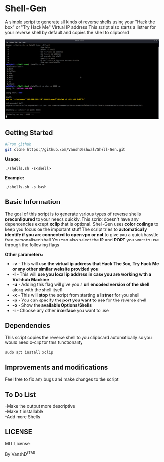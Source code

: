 # Shell-Gen
<a>A simple script to generate all kinds of reverse shells using your "Hack the box" or "Try Hack Me" Virtual IP address</a>
<a>This script also starts a listner for your reverse shell by default and copies the shell to clipboard</a>


![](https://github.com/VanshDeshwal/Shell-Gen/blob/main/Images/final.png)

## Getting Started

```bash
#From github
git clone https://github.com/VanshDeshwal/Shell-Gen.git
```
**Usage:**
 ```
 ./shells.sh -s<shell>
 ```
**Example:**

```
./shells.sh -s bash
```

## Basic Information
The goal of this script is to generate various types of reverse shells **preconfigured** to your needs quickly.
This script doesn't have any dependencies except **xclip** that is optional.
Shell-Gen uses **color codings** to keep you focus on the important stuff
The script tries to **automatically identify if you are connected to open vpn or not** to give you a quick hasstle free personalised shell
You can also select the **IP** and **PORT** you want to use through the following flags

**Other parameters:**
- **-v**   - This will **use the virtual ip address that Hack The Box, Try Hack Me or any other similar website provided you**
- **-l**   - This will **use you local ip address in case you are working with a Vulnhub Machine**
- **-u**   - Adding this flag will give you a **url encoded version of the shell** along with the shell itself
- **-x**   - This will **stop** the script from starting a **listner** for you shell
- **-p**   - You can specify the **port you want to use** for the reverse shell
- **-o**   - Show the **available Options/Shells**
- **-i**   - Choose any other i**nterface** you want to use

## Dependencies
This script copies the reverse shell to you clipboard automatically so you would need x-clip for this functionality

```sudo apt install xclip```

## Improvements and modifications
Feel free to fix any bugs and make changes to the script

## To Do List

<div>-Make the output more descriptive</div>
<div>-Make it installable</div>
<div>-Add more Shells</div>

## LICENSE

MIT License

By VanshD<sup>(TM)</sup>
